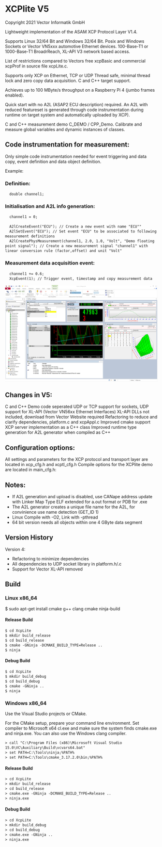
# XCPlite V5

Copyright 2021 Vector Informatik GmbH

Lightweight implementation of the ASAM XCP Protocol Layer V1.4.

Supports Linux 32/64 Bit and Windows 32/64 Bit.
Posix and Windows Sockets or Vector VN5xxx automotive Ethernet devices.
100-Base-T1 or 1000-Base-T1 BroadrReach, XL-API V3 network based access.

List of restrictions compared to Vectors free xcpBasic and commercial xcpProf in source file xcpLite.c.

Supports only XCP on Ethernet, TCP or UDP
Thread safe, minimal thread lock and zero copy data acquisition.
C and C++ target support.

Achieves up to 100 MByte/s throughput on a Raspberry Pi 4 (jumbo frames enabled).

Quick start with no A2L (ASAP2 ECU description) required.
An A2L with reduced featureset is generated through code instrumentation during runtime on target system
and automatically uploaded by XCP).

C and C++ measurement demo C_DEMO / CPP_Demo.
Calibrate and measure global variables and dynamic instances of classes.


## Code instrumentation for measurement:

Only simple code instrumentation needed for event triggering and data copy, event definition and data object definition.

Example:

### Definition:
```
  double channel1;
```

### Initialisation and A2L info generation:

```
  channel1 = 0;

  A2lCreateEvent("ECU"); // Create a new event with name "ECU""
  A2lSetEvent("ECU"); // Set event "ECU" to be associated to following measurement definitions
  A2lCreatePhysMeasurement(channel1, 2.0, 1.0, "Volt", "Demo floating point signal"); // Create a new measurement signal "channel1" with linear conversion rule (factor,offset) and unit "Volt"
```


### Measurement data acquisition event:

```
  channel1 += 0.6;
  XcpEvent(1); // Trigger event, timestamp and copy measurement data
```

![CANape](Screenshot.png)


## Changes in V5:

C and C++ Demo code seperated
UDP or TCP support for sockets, UDP support for XL-API (Vector VN56xx Ethernet Interfaces)
XL-API DLLs not included, download from Vector Website required
Refactoring to reduce and clarify dependencies, platform.c and xcpAppl.c
Improved cmake support
XCP server implementation as a C++ class 
Improved runtime type generation for A2L generator when compiled as C++


## Configuration options:

All settings and parameters for the XCP protocol and transport layer are located in xcp_cfg.h and xcptl_cfg.h
Compile options for the XCPlite demo are located in main_cfg.h:

## Notes:
- If A2L generation and upload is disabled, use CANape address update with Linker Map Type ELF extended for a.out format or PDB for .exe
- The A2L generator creates a unique file name for the A2L, for convinience use name detection (GET_ID 1)
- Linux Compile with -O2, Link with -pthread
- 64 bit version needs all objects within one 4 GByte data segment

## Version History
Version 4:
- Refactoring to minimize dependencies
- All dependencies to UDP socket library in platform.h/.c
- Support for Vector XL-API removed

## Build

### Linux x86_64

$ sudo apt-get install cmake g++ clang cmake ninja-build

#### Release Build
```
$ cd XcpLite
$ mkdir build_release
$ cd build_release
$ cmake -GNinja -DCMAKE_BUILD_TYPE=Release ..
$ ninja
```

#### Debug Build
```
$ cd XcpLite
$ mkdir build_debug
$ cd build_debug
$ cmake -GNinja ..
$ ninja
```
### Windows x86_64

Use the Visual Studio projects or CMake.

For the CMake setup, prepare your command line environment.
Set compiler to Microsoft x64 cl.exe and make sure the system finds cmake.exe and ninja.exe.
You can also use the Windows clang compiler.
```
> call "C:\Program Files (x86)\Microsoft Visual Studio 15.0\VC\Auxiliary\Build\vcvars64.bat"
> set PATH=C:\Tools\ninja;%PATH%
> set PATH=C:\Tools\cmake_3.17.2.0\bin;%PATH%
```
#### Release Build
```
> cd XcpLite
> mkdir build_release
> cd build_release
> cmake.exe -GNinja -DCMAKE_BUILD_TYPE=Release ..
> ninja.exe
```
#### Debug Build
```
> cd XcpLite
> mkdir build_debug
> cd build_debug
> cmake.exe -GNinja ..
> ninja.exe
```

